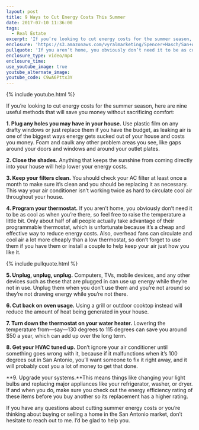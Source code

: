 ```yaml
---
layout: post
title: 9 Ways to Cut Energy Costs This Summer
date: 2017-07-10 11:36:00
tags:
  - Real Estate
excerpt: 'If you’re looking to cut energy costs for the summer season, here are nine useful methods that will save you money without sacrificing comfort:'
enclosure: 'https://s3.amazonaws.com/vyralmarketing/Spencer+Hasch/San+Antonio+Real+Estate+Agent-+9+ways+to+cut+summer+energy+costs.mp4'
pullquote: 'If you aren’t home, you obviously don’t need it to be as cool as when you’re there.'
enclosure_type: video/mp4
enclosure_time:
use_youtube_image: true
youtube_alternate_image:
youtube_code: C9wA6Pttx3Y
---
```



{% include youtube.html %}

If you’re looking to cut energy costs for the summer season, here are nine useful methods that will save you money without sacrificing comfort:

**1. Plug any holes you may have in your house.** Use plastic film on any drafty windows or just replace them if you have the budget, as leaking air is one of the biggest ways energy gets sucked out of your house and costs you money. Foam and caulk any other problem areas you see, like gaps around your doors and windows and around your outlet plates.

**2. Close the shades.** Anything that keeps the sunshine from coming directly into your house will help lower your energy costs.

**3. Keep your filters clean.** You should check your AC filter at least once a month to make sure it’s clean and you should be replacing it as necessary. This way your air conditioner isn’t working twice as hard to circulate cool air throughout your house.

**4. Program your thermostat.** If you aren’t home, you obviously don’t need it to be as cool as when you’re there, so feel free to raise the temperature a little bit. Only about half of all people actually take advantage of their programmable thermostat, which is unfortunate because it’s a cheap and effective way to reduce energy costs. Also, overhead fans can circulate and cool air a lot more cheaply than a low thermostat, so don’t forget to use them if you have them or install a couple to help keep your air just how you like it.

{% include pullquote.html %}

**5. Unplug, unplug, unplug.** Computers, TVs, mobile devices, and any other devices such as these that are plugged in can use up energy while they’re not in use. Unplug them when you don’t use them and you’re not around so they’re not drawing energy while you’re not there.

**6. Cut back on oven usage.** Using a grill or outdoor cooktop instead will reduce the amount of heat being generated in your house.

**7. Turn down the thermostat on your water heater.** Lowering the temperature from—say—130 degrees to 115 degrees can save you around $50 a year, which can add up over the long term.

**8. Get your HVAC tuned up.** Don’t ignore your air conditioner until something goes wrong with it, because if it malfunctions when it’s 100 degrees out in San Antonio, you’ll want someone to fix it right away, and it will probably cost you a lot of money to get that done.

**9. Upgrade your systems.**This means things like changing your light bulbs and replacing major appliances like your refrigerator, washer, or dryer. If and when you do, make sure you check out the energy efficiency rating of these items before you buy another so its replacement has a higher rating.

If you have any questions about cutting summer energy costs or you’re thinking about buying or selling a home in the San Antonio market, don’t hesitate to reach out to me. I’d be glad to help you.